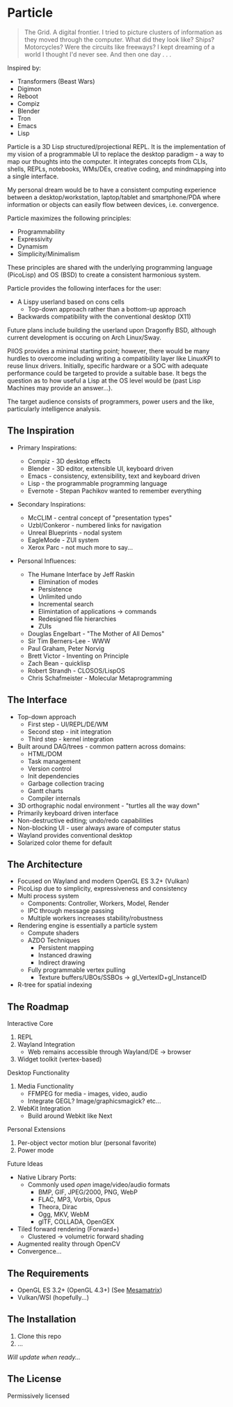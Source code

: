Particle
========

> The Grid. A digital frontier. I tried to picture clusters of
information as they moved through the computer. What did they look like?
 Ships? Motorcycles? Were the circuits like freeways? I kept dreaming of
  a world I thought I'd never see. And then one day . . .

Inspired by:
* Transformers (Beast Wars)
* Digimon
* Reboot
* Compiz
* Blender
* Tron
* Emacs
* Lisp

Particle is a 3D Lisp structured/projectional REPL. It is the implementation of my vision
of a programmable UI to replace the desktop paradigm - a way to map our thoughts
into the computer. It integrates concepts from CLIs, shells, REPLs, notebooks,
WMs/DEs, creative coding, and mindmapping into a single interface.

My personal dream would be to have a consistent computing experience between
a desktop/workstation, laptop/tablet and smartphone/PDA where information or
objects can easily flow between devices, i.e. convergence.

Particle maximizes the following principles:

* Programmability
* Expressivity
* Dynamism
* Simplicity/Minimalism

These principles are shared with the underlying programming language (PicoLisp)
and OS (BSD) to create a consistent harmonious system.

Particle provides the following interfaces for the user:

* A Lispy userland based on cons cells
  * Top-down approach rather than a bottom-up approach
* Backwards compatibility with the conventional desktop (X11)

Future plans include building the userland upon Dragonfly BSD, although
current development is occuring on Arch Linux/Sway.

PilOS provides a minimal starting point; however, there would be many hurdles to
overcome including writing a compatibility layer like LinuxKPI to reuse linux
drivers. Initially, specific hardware or a SOC with adequate performance could
be targeted to provide a suitable base. It begs the question as to how useful a
Lisp at the OS level would be (past Lisp Machines may provide an answer...).

The target audience consists of programmers, power users and the like,
particularly intelligence analysis.


## The Inspiration

* Primary Inspirations:
  * Compiz - 3D desktop effects
  * Blender - 3D editor, extensible UI, keyboard driven
  * Emacs - consistency, extensibility, text and keyboard driven
  * Lisp - the programmable programming language
  * Evernote - Stepan Pachikov wanted to remember everything

* Secondary Inspirations:
  * McCLIM - central concept of "presentation types"
  * Uzbl/Conkeror - numbered links for navigation
  * Unreal Blueprints - nodal system
  * EagleMode - ZUI system
  * Xerox Parc - not much more to say...

* Personal Influences:
  * The Humane Interface by Jeff Raskin
    * Elimination of modes
    * Persistence
    * Unlimited undo
    * Incremental search
    * Elimintation of applications -> commands
    * Redesigned file hierarchies
    * ZUIs
  * Douglas Engelbart - "The Mother of All Demos"
  * Sir Tim Berners-Lee - WWW
  * Paul Graham, Peter Norvig
  * Brett Victor - Inventing on Principle
  * Zach Bean - quicklisp
  * Robert Strandh - CLOSOS/LispOS
  * Chris Schafmeister - Molecular Metaprogramming

## The Interface

* Top-down approach
  * First step - UI/REPL/DE/WM
  * Second step - init integration
  * Third step - kernel integration
* Built around DAG/trees  - common pattern across domains:
  * HTML/DOM
  * Task management
  * Version control
  * Init dependencies
  * Garbage collection tracing
  * Gantt charts
  * Compiler internals
* 3D orthographic nodal environment - "turtles all the way down"
* Primarily keyboard driven interface
* Non-destructive editing; undo/redo capabilities
* Non-blocking UI - user always aware of computer status
* Wayland provides conventional desktop
* Solarized color theme for default

## The Architecture

* Focused on Wayland and modern OpenGL ES 3.2+ (Vulkan)
* PicoLisp due to simplicity, expressiveness and consistency
* Multi process system
  * Components: Controller, Workers, Model, Render
  * IPC through message passing
  * Multiple workers increases stability/robustness
* Rendering engine is essentially a particle system
  * Compute shaders
  * AZDO Techniques
    * Persistent mapping
    * Instanced drawing
    * Indirect drawing
  * Fully programmable vertex pulling
    * Texture buffers/UBOs/SSBOs -> gl_VertexID+gl_InstanceID
* R-tree for spatial indexing

## The Roadmap

Interactive Core
1. REPL
2. Wayland Integration
   * Web remains accessible through Wayland/DE -> browser
3. Widget toolkit (vertex-based)

Desktop Functionality
1. Media Functionality
   * FFMPEG for media - images, video, audio
   * Integrate GEGL? Image/graphicsmagick? etc...
2. WebKit Integration
   * Build around Webkit like Next

Personal Extensions
1. Per-object vector motion blur (personal favorite)
2. Power mode

Future Ideas
* Native Library Ports:
  * Commonly used *open* image/video/audio formats
    * BMP, GIF, JPEG/2000, PNG, WebP
    * FLAC, MP3, Vorbis, Opus
    * Theora, Dirac
    * Ogg, MKV, WebM
    * glTF, COLLADA, OpenGEX
* Tiled forward rendering (Forward+)
  * Clustered -> volumetric forward shading
* Augmented reality through OpenCV
* Convergence...

## The Requirements

* OpenGL ES 3.2+ (OpenGL 4.3+) (See [Mesamatrix](https://mesamatrix.net/))
* Vulkan/WSI (hopefully...)

## The Installation

1. Clone this repo
2. ...

*Will update when ready...*

## The License

Permissively licensed